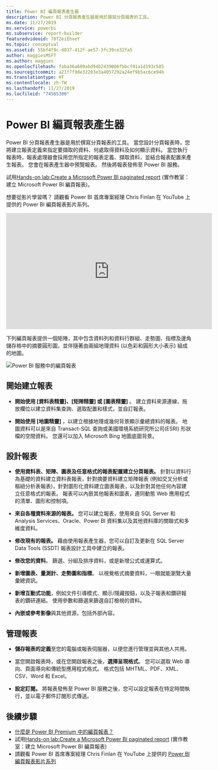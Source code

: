 ```yaml
---
title: Power BI 編頁報表產生器
description: Power BI 分頁報表產生器是用於撰寫分頁報表的工具。
ms.date: 11/27/2019
ms.service: powerbi
ms.subservice: report-builder
featuredvideoid: 78TZeiEhveY
ms.topic: conceptual
ms.assetid: 55bf4f9c-d037-412f-ae57-3fc39ce32fa5
author: maggiesMSFT
ms.author: maggies
ms.openlocfilehash: faba36a609abd94b2439006fbbcf01a1d193c585
ms.sourcegitcommit: a21f7f9de32203e3a4057292a24ef9b5ac6ce94b
ms.translationtype: HT
ms.contentlocale: zh-TW
ms.lasthandoff: 11/27/2019
ms.locfileid: "74565300"
---
```

# <a name="power-bi-paginated-report-builder"></a>Power BI 編頁報表產生器

 Power BI 分頁報表產生器是用於撰寫分頁報表的工具。  當您設計分頁報表時，您將建立報表定義來指定要擷取的資料、何處取得資料及如何顯示資料。 當您執行報表時，報表處理器會採用您所指定的報表定義、擷取資料，並結合報表配置來產生報表。 您會在報表產生器中預覽報表。 然後將報表發佈至 Power BI 服務。

試用[Hands-on lab:Create a Microsoft Power BI paginated report](https://www.microsoft.com/handsonlabs/selfpacedlabs/details/SQ00208) (實作教室：建立 Microsoft Power BI 編頁報表)。

想要從影片學習嗎？ 請觀看 Power BI 首席專案經理 Chris Finlan 在 YouTube 上提供的 Power BI 編頁報表影片系列。

<iframe width="560" height="315" src="https://www.youtube.com/embed/78TZeiEhveY?list=PLx7LcKtN_gq-JVzM6L8xNNxX7kts-KflJ" frameborder="0" allowfullscreen></iframe>

下列編頁報表提供一個矩陣，其中包含資料列和資料行群組、走勢圖、指標及邊角儲存格中的摘要圓形圖，並伴隨著由兩組地理資料 (以色彩和圓形大小表示) 組成的地圖。  

![Power BI 服務中的編頁報表](media/report-builder-power-bi/report-builder-get-started-paginated-report.png)

##  <a name="JumpStartReptCreation"></a> 開始建立報表  
 
-   **開始使用 [資料表精靈]、[矩陣精靈] 或 [圖表精靈]** 。 建立資料來源連線、拖放欄位以建立資料集查詢、選取配置和樣式，並自訂報表。  
  
-   **開始使用 [地圖精靈]** ，以建立根據地理或幾何背景顯示彙總資料的報表。 地圖資料可以是來自 Transact-SQL 查詢或美國環境系統研究所公司(ESRI) 形狀檔的空間資料。 您還可以加入 Microsoft Bing 地圖底圖背景。  

##  <a name="DesignRept"></a> 設計報表  
  
-   **使用資料表、矩陣、圖表及任意格式的報表配置建立分頁報表。** 針對以資料行為基礎的資料建立資料表報表，針對摘要資料建立矩陣報表 (例如交叉分析或樞紐分析表報表)，針對圖形化資料建立圖表報表，以及針對其他任何內容建立任意格式的報表。 報表可以內嵌其他報表和圖表，連同動態 Web 應用程式的清單、圖形和控制項。  
  
-   **來自各種資料來源的報表。** 您可以建立報表，使用來自 SQL Server 和 Analysis Services、Oracle、Power BI 資料集以及其他資料庫的關聯式和多維度資料。  
  
-   **修改現有的報表。** 藉由使用報表產生器，您可以自訂及更新在 SQL Server Data Tools (SSDT) 報表設計工具中建立的報表。  
  
-   **修改您的資料**。 篩選、分組及排序資料，或是新增公式或運算式。  

-   **新增圖表、量測計、走勢圖和指標**。 以視覺格式摘要資料，一眼就能瀏覽大量彙總資訊。  
  
-   **新增互動式功能**，例如文件引導模式、顯示/隱藏按鈕，以及子報表和鑽研報表的鑽研連結。 使用參數和篩選來篩選自訂檢視的資料。  
  
-   **內嵌或參考影像**與其他資源，包括外部內容。  
  
##  <a name="ManageRpt"></a> 管理報表  
  
-   **儲存報表的定義**至您的電腦或報表伺服器，以便您進行管理並與其他人共用。  
  
-   當您開啟報表時，或在您開啟報表之後，**選擇呈現格式**。 您可以選取 Web 導向、頁面導向和傳統型應用程式格式。 格式包括 MHTML、PDF、XML、CSV、Word 和 Excel。  
  
-   **設定訂閱。** 將報表發佈至 Power BI 服務之後，您可以設定報表在特定時間執行，並以電子郵件訂閱形式傳送。  

## <a name="next-steps"></a>後續步驟

- [什麼是 Power BI Premium 中的編頁報表？](paginated-reports-report-builder-power-bi.md)
- 試用[Hands-on lab:Create a Microsoft Power BI paginated report](https://www.microsoft.com/handsonlabs/selfpacedlabs/details/SQ00208) (實作教室：建立 Microsoft Power BI 編頁報表)
- 請觀看 Power BI 首席專案經理 Chris Finlan 在 YouTube 上提供的 [Power BI 編頁報表影片系列](https://www.youtube.com/watch?v=78TZeiEhveY&list=PLx7LcKtN_gq-JVzM6L8xNNxX7kts-KflJ)